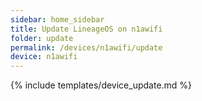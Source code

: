 ```yaml
---
sidebar: home_sidebar
title: Update LineageOS on n1awifi
folder: update
permalink: /devices/n1awifi/update
device: n1awifi
---
```

{% include templates/device_update.md %}
